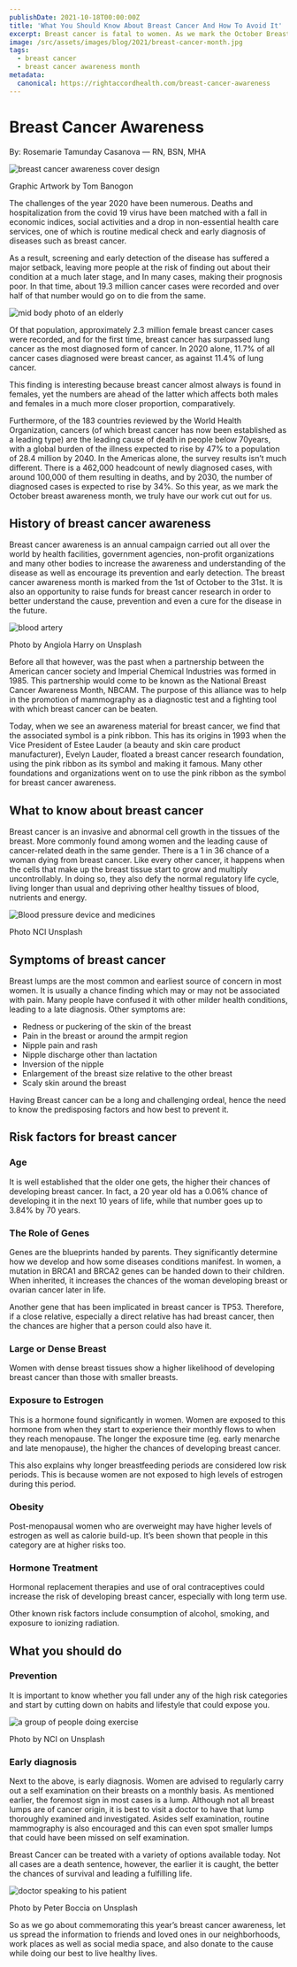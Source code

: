 ```yaml
---
publishDate: 2021-10-18T00:00:00Z
title: 'What You Should Know About Breast Cancer And How To Avoid It'
excerpt: Breast cancer is fatal to women. As we mark the October Breast Cancer Awareness month, here's the thing you should know about the illness and how to avoid it.
image: /src/assets/images/blog/2021/breast-cancer-month.jpg
tags:
  - breast cancer
  - breast cancer awareness month
metadata:
  canonical: https://rightaccordhealth.com/breast-cancer-awareness
---
```


Breast Cancer Awareness
=======================

By: Rosemarie Tamunday Casanova — RN, BSN, MHA

![breast cancer awareness cover design](/src/assets/images/blog/2021/breast-cancer-month.jpg)

Graphic Artwork by Tom Banogon

The challenges of the year 2020 have been numerous. Deaths and hospitalization from the covid 19 virus have been matched with a fall in economic indices, social activities and a drop in non-essential health care services, one of which is routine medical check and early diagnosis of diseases such as breast cancer.

As a result, screening and early detection of the disease has suffered a major setback, leaving more people at the risk of finding out about their condition at a much later stage, and In many cases, making their prognosis poor. In that time, about 19.3 million cancer cases were recorded and over half of that number would go on to die from the same.

![mid body photo of an elderly](/src/assets/images/blog/2021/sincerely-media-J4bW_khmiZQ-unsplash.jpg)

Of that population, approximately 2.3 million female breast cancer cases were recorded, and for the first time, breast cancer has surpassed lung cancer as the most diagnosed form of cancer. In 2020 alone, 11.7% of all cancer cases diagnosed were breast cancer, as against 11.4% of lung cancer.

This finding is interesting because breast cancer almost always is found in females, yet the numbers are ahead of the latter which affects both males and females in a much more closer proportion, comparatively.

Furthermore, of the 183 countries reviewed by the World Health Organization, cancers (of which breast cancer has now been established as a leading type) are the leading cause of death in people below 70years, with a global burden of the illness expected to rise by 47% to a population of 28.4 million by 2040. In the Americas alone, the survey results isn’t much different. There is a 462,000 headcount of newly diagnosed cases, with around 100,000 of them resulting in deaths, and by 2030, the number of diagnosed cases is expected to rise by 34%. So this year, as we mark the October breast awareness month, we truly have our work cut out for us.

History of breast cancer awareness
----------------------------------

Breast cancer awareness is an annual campaign carried out all over the world by health facilities, government agencies, non-profit organizations and many other bodies to increase the awareness and understanding of the disease as well as encourage its prevention and early detection. The breast cancer awareness month is marked from the 1st of October to the 31st. It is also an opportunity to raise funds for breast cancer research in order to better understand the cause, prevention and even a cure for the disease in the future.

![blood artery](/src/assets/images/blog/2021/angiola-harry-SJCalEw-1LM-unsplash.jpg)

Photo by Angiola Harry on Unsplash

Before all that however, was the past when a partnership between the American cancer society and Imperial Chemical Industries was formed in 1985. This partnership would come to be known as the National Breast Cancer Awareness Month, NBCAM. The purpose of this alliance was to help in the promotion of mammography as a diagnostic test and a fighting tool with which breast cancer can be beaten.

Today, when we see an awareness material for breast cancer, we find that the associated symbol is a pink ribbon. This has its origins in 1993 when the Vice President of Estee Lauder (a beauty and skin care product manufacturer), Evelyn Lauder, floated a breast cancer research foundation, using the pink ribbon as its symbol and making it famous. Many other foundations and organizations went on to use the pink ribbon as the symbol for breast cancer awareness.

What to know about breast cancer
--------------------------------

Breast cancer is an invasive and abnormal cell growth in the tissues of the breast. More commonly found among women and the leading cause of cancer-related death in the same gender. There is a 1 in 36 chance of a woman dying from breast cancer. Like every other cancer, it happens when the cells that make up the breast tissue start to grow and multiply uncontrollably. In doing so, they also defy the normal regulatory life cycle, living longer than usual and depriving other healthy tissues of blood, nutrients and energy.

![Blood pressure device and medicines](/src/assets/images/blog/2021/national-cancer-institute-ICm-cEIFk4I-unsplash.jpg)

Photo NCI Unsplash

Symptoms of breast cancer
-------------------------

Breast lumps are the most common and earliest source of concern in most women. It is usually a chance finding which may or may not be associated with pain. Many people have confused it with other milder health conditions, leading to a late diagnosis. Other symptoms are:

*   Redness or puckering of the skin of the breast
*   Pain in the breast or around the armpit region
*   Nipple pain and rash
*   Nipple discharge other than lactation
*   Inversion of the nipple
*   Enlargement of the breast size relative to the other breast
*   Scaly skin around the breast

Having Breast cancer can be a long and challenging ordeal, hence the need to know the predisposing factors and how best to prevent it.

Risk factors for breast cancer
------------------------------

### Age

It is well established that the older one gets, the higher their chances of developing breast cancer. In fact, a 20 year old has a 0.06% chance of developing it in the next 10 years of life, while that number goes up to 3.84% by 70 years.

### The Role of Genes

Genes are the blueprints handed by parents. They significantly determine how we develop and how some diseases conditions manifest. In women, a mutation in BRCA1 and BRCA2 genes can be handed down to their children. When inherited, it increases the chances of the woman developing breast or ovarian cancer later in life.

Another gene that has been implicated in breast cancer is TP53. Therefore, if a close relative, especially a direct relative has had breast cancer, then the chances are higher that a person could also have it.

### Large or Dense Breast

Women with dense breast tissues show a higher likelihood of developing breast cancer than those with smaller breasts.

### Exposure to Estrogen

This is a hormone found significantly in women. Women are exposed to this hormone from when they start to experience their monthly flows to when they reach menopause. The longer the exposure time (eg. early menarche and late menopause), the higher the chances of developing breast cancer.

This also explains why longer breastfeeding periods are considered low risk periods. This is because women are not exposed to high levels of estrogen during this period.

### Obesity

Post-menopausal women who are overweight may have higher levels of estrogen as well as calorie build-up. It’s been shown that people in this category are at higher risks too.

### Hormone Treatment

Hormonal replacement therapies and use of oral contraceptives could increase the risk of developing breast cancer, especially with long term use.

Other known risk factors include consumption of alcohol, smoking, and exposure to ionizing radiation.

What you should do
------------------

### Prevention

It is important to know whether you fall under any of the high risk categories and start by cutting down on habits and lifestyle that could expose you.

![a group of people doing exercise](/src/assets/images/blog/2021/national-cancer-institute-ofWV2r94qCc-unsplash.jpg)

Photo by NCI on Unsplash

### Early diagnosis

Next to the above, is early diagnosis. Women are advised to regularly carry out a self examination on their breasts on a monthly basis. As mentioned earlier, the foremost sign in most cases is a lump. Although not all breast lumps are of cancer origin, it is best to visit a doctor to have that lump thoroughly examined and investigated. Asides self examination, routine mammography is also encouraged and this can even spot smaller lumps that could have been missed on self examination.

Breast Cancer can be treated with a variety of options available today. Not all cases are a death sentence, however, the earlier it is caught, the better the chances of survival and leading a fulfilling life.

![doctor speaking to his patient](/src/assets/images/blog/2021/peter-boccia-LOyaOZu6g4Q-unsplash.jpg)

Photo by Peter Boccia on Unsplash

So as we go about commemorating this year’s breast cancer awareness, let us spread the information to friends and loved ones in our neighborhoods, work places as well as social media space, and also donate to the cause while doing our best to live healthy lives.